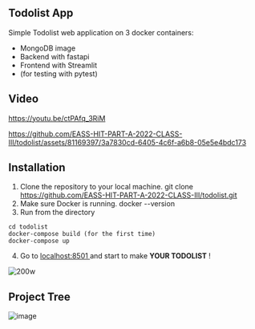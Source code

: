 ## Todolist App

Simple Todolist web application on 3 docker containers: 
* MongoDB image
* Backend with fastapi 
* Frontend with Streamlit
* (for testing with pytest)

## Video 
https://youtu.be/ctPAfq_3RiM

https://github.com/EASS-HIT-PART-A-2022-CLASS-III/todolist/assets/81169397/3a7830cd-6405-4c6f-a6b8-05e5e4bdc173


## Installation
1. Clone the repository to your local machine.
git clone https://github.com/EASS-HIT-PART-A-2022-CLASS-III/todolist.git
2. Make sure Docker is running.
docker --version
3. Run from the directory
```
cd todolist
docker-compose build (for the first time)
docker-compose up
```
4. Go to [localhost:8501 ](http://localhost:8501/) and start to make **YOUR TODOLIST** ! 

![200w](https://github.com/EASS-HIT-PART-A-2022-CLASS-III/todolist/assets/81169397/7e260e1d-969d-4c2a-8703-07beeb0df4a4)

## Project Tree
![image](https://github.com/EASS-HIT-PART-A-2022-CLASS-III/todolist/assets/81169397/6db61ae6-7d95-48e1-99ac-4d5f07e932ea)


